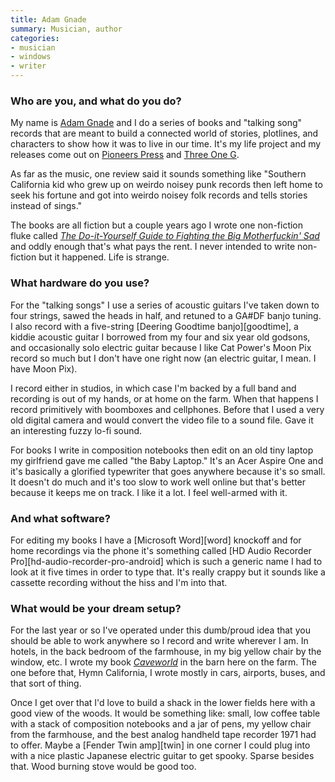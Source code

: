 ```yaml
---
title: Adam Gnade
summary: Musician, author
categories:
- musician
- windows
- writer
---
```


### Who are you, and what do you do?

My name is [Adam Gnade](http://www.adamgnade.com/ "Adam's website") and I do a series of books and "talking song" records that are meant to build a connected world of stories, plotlines, and characters to show how it was to live in our time. It's my life project and my releases come out on [Pioneers Press](http://pioneerspress.com/ "A publishing house in Kansas.") and [Three One G](http://threeoneg.com/ "A record label."). 

As far as the music, one review said it sounds something like "Southern California kid who grew up on weirdo noisey punk records then left home to seek his fortune and got into weirdo noisey folk records and tells stories instead of sings." 

The books are all fiction but a couple years ago I wrote one non-fiction fluke called [_The Do-it-Yourself Guide to Fighting the Big Motherfuckin' Sad_](http://pioneerspress.com/collections/featured-titles/products/the-do-it-yourself-guide-to-fighting-the-big-motherfuckin-sad "Adam's anti-depression guide book.") and oddly enough that's what pays the rent. I never intended to write non-fiction but it happened. Life is strange.

### What hardware do you use?

For the "talking songs" I use a series of acoustic guitars I've taken down to four strings, sawed the heads in half, and retuned to a GA#DF banjo tuning. I also record with a five-string [Deering Goodtime banjo][goodtime], a kiddie acoustic guitar I borrowed from my four and six year old godsons, and occasionally solo electric guitar because I like Cat Power's Moon Pix record so much but I don't have one right now (an electric guitar, I mean. I have Moon Pix).

I record either in studios, in which case I'm backed by a full band and recording is out of my hands, or at home on the farm. When that happens I record primitively with boomboxes and cellphones. Before that I used a very old digital camera and would convert the video file to a sound file. Gave it an interesting fuzzy lo-fi sound.

For books I write in composition notebooks then edit on an old tiny laptop my girlfriend gave me called "the Baby Laptop." It's an Acer Aspire One and it's basically a glorified typewriter that goes anywhere because it's so small. It doesn't do much and it's too slow to work well online but that's better because it keeps me on track. I like it a lot. I feel well-armed with it.

### And what software?

For editing my books I have a [Microsoft Word][word] knockoff and for home recordings via the phone it's something called [HD Audio Recorder Pro][hd-audio-recorder-pro-android] which is such a generic name I had to look at it five times in order to type that. It's really crappy but it sounds like a cassette recording without the hiss and I'm into that.

### What would be your dream setup?

For the last year or so I've operated under this dumb/proud idea that you should be able to work anywhere so I record and write wherever I am. In hotels, in the back bedroom of the farmhouse, in my big yellow chair by the window, etc. I wrote my book [_Caveworld_](http://pioneerspress.com/products/caveworld-a-novel "Adam's second novel.") in the barn here on the farm. The one before that, Hymn California, I wrote mostly in cars, airports, buses, and that sort of thing. 

Once I get over that I'd love to build a shack in the lower fields here with a good view of the woods. It would be something like: small, low coffee table with a stack of composition notebooks and a jar of pens, my yellow chair from the farmhouse, and the best analog handheld tape recorder 1971 had to offer. Maybe a [Fender Twin amp][twin] in one corner I could plug into with a nice plastic Japanese electric guitar to get spooky. Sparse besides that. Wood burning stove would be good too.